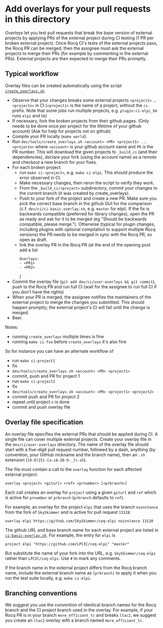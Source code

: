 # Add overlays for your pull requests in this directory

_Overlays_ let you test pull requests that break the base version of
external projects by applying PRs of the external project during CI
testing (1 PR per broken external project).  Once Rocq CI's tests of the
external projects pass, the Rocq PR can be merged, then the assignee must
ask the external projects to merge their PRs (for example by commenting
in the external PRs).  External projects are then expected to merge their
PRs promptly.

## Typical workflow

Overlay files can be created automatically using the script
[`create_overlays.sh`](../../tools/create_overlays.sh).

- Observe that your changes breaks some external projects `<project1>` ... `<projectn>` in CI
  (`<projecti>` is the name of a project, without the `ci-` prefix.
  Note that some jobs run multiple projects, e.g. `plugin:ci-elpi_hb` runs `elpi` and `hb`)
- If necessary, fork the broken projects from their github pages.
  (Only needs to be done once per project for the lifetime of your github account)
  (Ask for help for projects not on github)
- Compile your PR locally (`make world`).
- Run `dev/tools/create_overlays.sh <account> <PR> <project1> ... <projectn>`
  where `<account>` is your github account name and `PR` is the PR number.
  This will download the given projects to `_build_ci` (and their dependencies),
  declare your fork (using the account name) as a remote
  and checkout a new branch for your fixes.
- For each broken project:
  - run `make ci-<project>`, e.g. `make ci-elpi`.
    This should produce the error observed in CI.
  - Make necessary changes, then rerun the script to verify they work.
  - From the `_build_ci/<project>` subdirectory, commit your changes to the current
    branch (it was created by create_overlays).
  - Push to your fork of the project and create a new PR.  Make sure you pick
    the correct base branch in the github GUI for the comparison
    (c.f. `dev/ci/ci-basic-overlay.sh`, e.g. `master` for elpi).
    If the fix is backwards compatible (preferred for library changes), open the PR as ready
    and ask for it to be merged (eg "Should be backwards compatible, please merge.").
    Otherwise (typical for plugin changes, including plugins with optional compilation to support multiple Rocq versions) the PR needs to be merged in sync with the Rocq PR, so open as draft.
  - link the overlay PR in the Rocq PR (at the end of the opening post add a list
    ~~~
    Overlays:
    - <PR1>
    - <PR2>
    ~~~
    )
- Commit the overlay file (`git add dev/ci/user-overlays && git commit`),
  push to the Rocq PR and run full CI
  (wait for the assignee to run full CI if you don't have the rights)
- When your PR is merged, the assignee notifies the maintainers of the
  external project to merge the changes you submitted.  This should happen
  promptly; the external project's CI will fail until the change is merged.
- Beer.

Notes:
- running `create_overlays` multiple times is fine
- running `make ci-foo` before `create_overlays` it's also fine

So for instance you can have an alternate workflow of

- run `make ci-project1`
- fix
- `dev/tools/create_overlays.sh <account> <PR> <project1>`
- commit, push and PR for project 1
- run `make ci-project2`
- fix
- `dev/tools/create_overlays.sh <account> <PR> <project1> <project2>`
- commit push and PR for project 2
- repeat until project `n` is done
- commit and push overlay file

## Overlay file specification

An overlay file specifies the external PRs that should be applied during CI.
A single file can cover multiple external projects.  Create your
overlay file in the `dev/ci/user-overlays` directory.
The name of the overlay file should start with a five-digit pull request
number, followed by a dash, anything (by convention, your GitHub nickname
and the branch name), then an `.sh` extension (`[0-9]{5}-[a-zA-Z0-9-_]+.sh`).

The file must contain a call to the `overlay` function for each
affected external project:
```
overlay <project> <giturl> <ref> <prnumber> [<prbranch>]
```
Each call creates an overlay for `project` using a given `giturl` and
`ref` which is active for `prnumber` or `prbranch` (`prbranch` defaults
to `ref`).

For example, an overlay for the project `elpi` that uses the branch `noinstance`
from the fork of `SkySkimmer` and is active for pull request `13128`:
```
overlay elpi https://github.com/SkySkimmer/coq-elpi noinstance 13128
```

The github URL and base branch name for each external project are listed in
[`ci-basic-overlay.sh`](../ci-basic-overlay.sh).  For example, the entry for
`elpi` is
```
project elpi "https://github.com/LPCIC/coq-elpi" "master"
```
But substitute the name of your fork into the URL, e.g. `SkySkimmer/coq-elpi`
rather than `LPCIC/coq-elpi`.  Use `#` to mark any comments.

If the branch name in the external project differs from the Rocq branch name,
include the external branch name as `[prbranch]` to apply it when you run
the test suite locally, e.g. `make ci-elpi`.

## Branching conventions

We suggest you use the convention of identical branch names for the
Rocq branch and the CI project branch used in the overlay. For example,
if your Rocq PR is in your branch `more_efficient_tc` and
breaks `ltac2`, we suggest you create an `ltac2` overlay with a branch
named `more_efficient_tc`.
